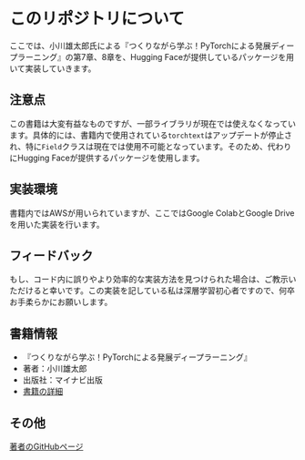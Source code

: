 # このリポジトリについて
ここでは、小川雄太郎氏による『つくりながら学ぶ！PyTorchによる発展ディープラーニング』の第7章、8章を、Hugging Faceが提供しているパッケージを用いて実装していきます。

## 注意点
この書籍は大変有益なものですが、一部ライブラリが現在では使えなくなっています。具体的には、書籍内で使用されている`torchtext`はアップデートが停止され、特に`Field`クラスは現在では使用不可能となっています。そのため、代わりにHugging Faceが提供するパッケージを使用します。

## 実装環境
書籍内ではAWSが用いられていますが、ここではGoogle ColabとGoogle Driveを用いた実装を行います。

## フィードバック
もし、コード内に誤りやより効率的な実装方法を見つけられた場合は、ご教示いただけると幸いです。この実装を記している私は深層学習初心者ですので、何卒お手柔らかにお願いします。

## 書籍情報
- 『つくりながら学ぶ！PyTorchによる発展ディープラーニング』
- 著者：小川雄太郎
- 出版社：マイナビ出版
- [書籍の詳細](https://book.mynavi.jp/ec/products/detail/id=104855)

## その他
[著者のGitHubページ](https://github.com/YutaroOgawa/pytorch_advanced/tree/master)
